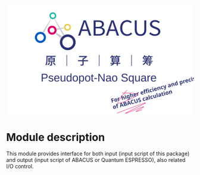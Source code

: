 <p align="center">
    <img src="../../docs/apns.svg">
</p>

# Module description
This module provides interface for both input (input script of this package) and output (input script of ABACUS or Quantum ESPRESSO), also related I/O control. 